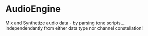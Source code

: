 # AudioEngine
Mix and Synthetize audio data - by parsing tone scripts,... independendantly from either data type nor channel constellation!

